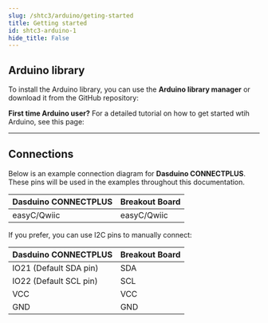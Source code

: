 ```yaml
---
slug: /shtc3/arduino/geting-started 
title: Getting started
id: shtc3-arduino-1 
hide_title: False
---
```


## Arduino library

To install the Arduino library, you can use the **Arduino library manager** or download it from the GitHub repository:
<QuickLink  
  title="Temperature and humidity sensor SHTC3 breakout Arduino library"  
  description="SHTC3 Arduino library by Soldered"  
  url="https://github.com/SolderedElectronics/Soldered-SHTC3-Temperature-Humidity-Sensor-Arduino-Library"  
/>  


<InfoBox>

**First time Arduino user?** For a detailed tutorial on how to get started wtih Arduino, see this page:

<QuickLink  
  title="Getting started with Arduino"  
  description="A full, comprehensive tutorial on how to fully set up and upload code for the first time on an Arduino board, from scratch!"  
  url="#"  
/>  

</InfoBox>

---

## Connections

Below is an example connection diagram for **Dasduino CONNECTPLUS**. These pins will be used in the examples throughout this documentation.

| **Dasduino CONNECTPLUS** | **Breakout Board** |
| ------------------------ | ------------------ |
| easyC/Qwiic              | easyC/Qwiic        |

<InfoBox>

If you prefer, you can use I2C pins to manually connect:

| **Dasduino CONNECTPLUS** | **Breakout Board** |
| ------------------------ | ------------------ |
| IO21 (Default SDA pin)   | SDA                |
| IO22 (Default SCL pin)   | SCL                |
| VCC                      | VCC                |
| GND                      | GND                |

</InfoBox>
